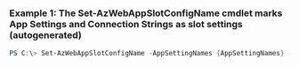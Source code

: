 ### Example 1: The Set-AzWebAppSlotConfigName cmdlet marks App Settings and Connection Strings as slot settings (autogenerated)
```powershell
PS C:\> Set-AzWebAppSlotConfigName -AppSettingNames {AppSettingNames} -Name ContosoWebApp -ResourceGroupName Default-Web-WestUS
```

